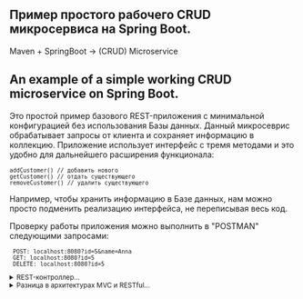 ## Пример простого рабочего CRUD микросервиса на Spring Boot.

Maven + SpringBoot -> (CRUD) Microservice

## An example of a simple working CRUD microservice on Spring Boot.

Это простой пример базового REST-приложения с минимальной конфигурацией без использования Базы данных.
Данный микросеврис обрабатывает запросы от клиента и сохраняет информацию в коллекцию.
Приложение использует интерфейс с тремя методами и это удобно для дальнейшего расширения функционала:

<small>

    addCustomer() // добавить нового
    getCustomer() // отдать существующего
    removeCustomer() // удалить существующего

</small>

Например, чтобы хранить информацию в Базе данных, нам можно просто подменить реализацию интерфейса, не переписывая весь код.

Проверку работы приложения можно выполнить в "POSTMAN" следующими запросами: 

<small>

     POST: localhost:8080?id=5&name=Anna
     GET: localhost:8080?id=5
     DELETE: localhost:8080?id=5
     
</small>

<small>

<details><summary>REST-контроллер...</summary>

<small>

>*Контроллер* обрабатывает запросы, которые приходят на определенный адрес.
>Для того чтобы сделать класс Контроллером, нужно помеить его аннотацией:
>```java 
>@Controller
>```
>Если необходимо, чтобы результат работы метода в контроллере был выведен непосредственно в тело ответа на запрос, 
>а не послужил адресом перехода и не был помещён как параметр в модель, нужно указать непосредственно перед методом аннотацию *@ResponseBody*.
>Это означает, что возвращаемое значение метода будет составлять тело HTTP-ответа и автоматически упакует объект в формат JSON. 
>Для этого достаточно добавить следующую аннотацию:
>```java
>@ResponseBody
>```
>Но можно сделать еще проще и создать *REST-контроллер*, добавив только одну аннотацию, чтобы не писать две предыдущие.
>```java  
>@RestController
>```
>*REST-контроллер* обрабатывает запросы и автоматически мапит все данные в JSON.
>
>**ВАЖНО!!!**    
>Разница между *@Controller* и *@RestController* состоит в том, *@RestController`е* включает в себя обе аннотации *@Controller* и *@ResponseBody*.
>Это означает, что нам не нужно аннотировать наши методы-обработчики с помощью *@ResponseBody*.

</small>

</details>


<details><summary>Разница в архитектурах MVC и RESTful...</summary>

<small>

>На одном конце у вас есть архитектура MVC, которая основана на вашем обычном веб-приложении, использующем веб-страницы, и браузер делает запрос страницы:
>```
>Browser <---> Controller <---> Model
>               |      |
>               +-View-+
>```
>Браузер делает запрос, контроллер (@Controller) получает модель (@Entity) и создает представление (JSP) из модели, и представление возвращается обратно клиенту. **Это базовая архитектура веб-приложения**.
>
>С другой стороны, у нас есть архитектура RESTful. В этом случае *View отсутствует*. Контроллер отправляет обратно только модель (или представление ресурса, в более терминах RESTful). Клиент может быть приложением JavaScript, серверным приложением Java, любым приложением, в котором мы предоставляем наш REST API. В этой архитектуре клиент решает, что делать с этой моделью.
>
>К примеру Twitter, как веб-API (REST), который позволяет нашим приложениям использовать его API для получения таких вещей, как обновления статуса, чтобы мы могли использовать его для размещения этих данных в нашем приложении. Эти данные будут иметь некоторый формат, например JSON.
>
>При работе со Spring MVC он был бы построен для обработки базовой архитектуры веб-приложений. Существуют разные разновидности сигнатур методов, которые позволяют создавать представление из наших методов. Метод может возвращать ModelAndView там, где мы его явно создаем, или есть неявные способы, где мы можем вернуть некоторый произвольный объект, который устанавливается в атрибуты модели. Но в любом случае где-то в цикле "запрос-ответ", будет создано *представление*.
>
>
>Когда же мы используем @ResponseBody, мы говорим, что **не хотим создавать представление**. Мы просто хотим отправить возвращаемый объект, как тело в любом указанном нами формате.

</small>

</details>


</small>

